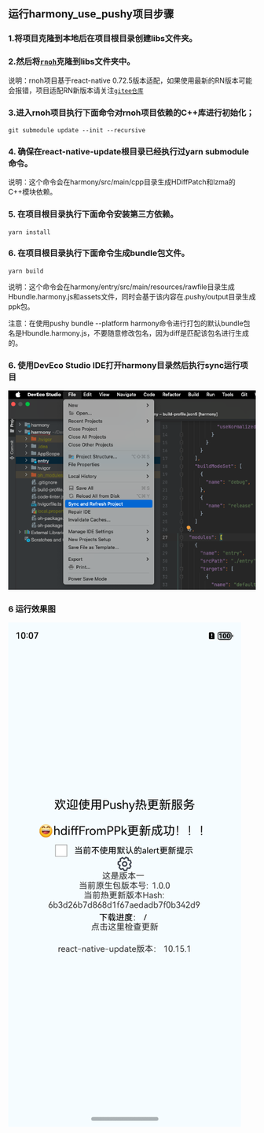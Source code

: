 ## 运行harmony_use_pushy项目步骤

### 1.将项目克隆到本地后在项目根目录创建libs文件夹。

### 2.然后将[`rnoh`](https://github.com/bozaigao/rnoh)克隆到libs文件夹中。

说明：rnoh项目基于react-native 0.72.5版本适配，如果使用最新的RN版本可能会报错，项目适配RN新版本请关注[`gitee仓库`](https://gitee.com/openharmony-sig/ohos_react_native/tree/0.72.5-ohos-5.0-release/tester/harmony/react_native_openharmony/src/main)

### 3.进入rnoh项目执行下面命令对rnoh项目依赖的C++库进行初始化；
```
git submodule update --init --recursive
```

### 4. 确保在react-native-update根目录已经执行过yarn submodule命令。
说明：这个命令会在harmony/src/main/cpp目录生成HDiffPatch和lzma的C++模块依赖。

### 5. 在项目根目录执行下面命令安装第三方依赖。
```
yarn install
```

### 6. 在项目根目录执行下面命令生成bundle包文件。
```
yarn build
```
说明：这个命令会在harmony/entry/src/main/resources/rawfile目录生成Hbundle.harmony.js和assets文件，同时会基于该内容在.pushy/output目录生成ppk包。

注意：在使用pushy bundle --platform harmony命令进行打包的默认bundle包名是Hbundle.harmony.js，不要随意修改包名，因为diff是匹配该包名进行生成的。

### 6. 使用DevEco Studio IDE打开harmony目录然后执行sync运行项目
![image](./sync.png)

### 6 运行效果图
![image](./demo.png)